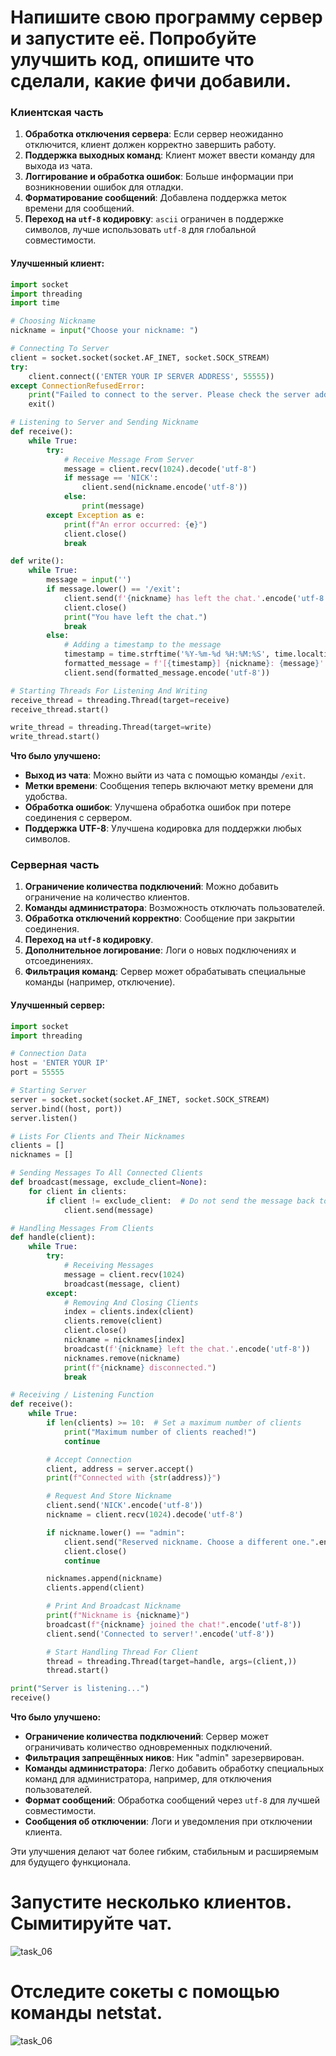 # Напишите свою программу сервер и запустите её. Попробуйте улучшить код, опишите что сделали, какие фичи добавили.

### Клиентская часть
1. **Обработка отключения сервера**: Если сервер неожиданно отключится, клиент должен корректно завершить работу.
2. **Поддержка выходных команд**: Клиент может ввести команду для выхода из чата.
3. **Логгирование и обработка ошибок**: Больше информации при возникновении ошибок для отладки.
4. **Форматирование сообщений**: Добавлена поддержка меток времени для сообщений.
5. **Переход на `utf-8` кодировку**: `ascii` ограничен в поддержке символов, лучше использовать `utf-8` для глобальной совместимости.

#### Улучшенный клиент:

```python
import socket
import threading
import time

# Choosing Nickname
nickname = input("Choose your nickname: ")

# Connecting To Server
client = socket.socket(socket.AF_INET, socket.SOCK_STREAM)
try:
    client.connect(('ENTER YOUR IP SERVER ADDRESS', 55555))
except ConnectionRefusedError:
    print("Failed to connect to the server. Please check the server address.")
    exit()

# Listening to Server and Sending Nickname
def receive():
    while True:
        try:
            # Receive Message From Server
            message = client.recv(1024).decode('utf-8')
            if message == 'NICK':
                client.send(nickname.encode('utf-8'))
            else:
                print(message)
        except Exception as e:
            print(f"An error occurred: {e}")
            client.close()
            break

def write():
    while True:
        message = input('')
        if message.lower() == '/exit':
            client.send(f'{nickname} has left the chat.'.encode('utf-8'))
            client.close()
            print("You have left the chat.")
            break
        else:
            # Adding a timestamp to the message
            timestamp = time.strftime('%Y-%m-%d %H:%M:%S', time.localtime())
            formatted_message = f'[{timestamp}] {nickname}: {message}'
            client.send(formatted_message.encode('utf-8'))

# Starting Threads For Listening And Writing
receive_thread = threading.Thread(target=receive)
receive_thread.start()

write_thread = threading.Thread(target=write)
write_thread.start()
```

**Что было улучшено:**
- **Выход из чата**: Можно выйти из чата с помощью команды `/exit`.
- **Метки времени**: Сообщения теперь включают метку времени для удобства.
- **Обработка ошибок**: Улучшена обработка ошибок при потере соединения с сервером.
- **Поддержка UTF-8**: Улучшена кодировка для поддержки любых символов.

### Серверная часть
1. **Ограничение количества подключений**: Можно добавить ограничение на количество клиентов.
2. **Команды администратора**: Возможность отключать пользователей.
3. **Обработка отключений корректно**: Сообщение при закрытии соединения.
4. **Переход на `utf-8` кодировку**.
5. **Дополнительное логирование**: Логи о новых подключениях и отсоединениях.
6. **Фильтрация команд**: Сервер может обрабатывать специальные команды (например, отключение).

#### Улучшенный сервер:

```python
import socket
import threading

# Connection Data
host = 'ENTER YOUR IP'
port = 55555

# Starting Server
server = socket.socket(socket.AF_INET, socket.SOCK_STREAM)
server.bind((host, port))
server.listen()

# Lists For Clients and Their Nicknames
clients = []
nicknames = []

# Sending Messages To All Connected Clients
def broadcast(message, exclude_client=None):
    for client in clients:
        if client != exclude_client:  # Do not send the message back to the sender
            client.send(message)

# Handling Messages From Clients
def handle(client):
    while True:
        try:
            # Receiving Messages
            message = client.recv(1024)
            broadcast(message, client)
        except:
            # Removing And Closing Clients
            index = clients.index(client)
            clients.remove(client)
            client.close()
            nickname = nicknames[index]
            broadcast(f'{nickname} left the chat.'.encode('utf-8'))
            nicknames.remove(nickname)
            print(f"{nickname} disconnected.")
            break

# Receiving / Listening Function
def receive():
    while True:
        if len(clients) >= 10:  # Set a maximum number of clients
            print("Maximum number of clients reached!")
            continue

        # Accept Connection
        client, address = server.accept()
        print(f"Connected with {str(address)}")

        # Request And Store Nickname
        client.send('NICK'.encode('utf-8'))
        nickname = client.recv(1024).decode('utf-8')

        if nickname.lower() == "admin":
            client.send("Reserved nickname. Choose a different one.".encode('utf-8'))
            client.close()
            continue

        nicknames.append(nickname)
        clients.append(client)

        # Print And Broadcast Nickname
        print(f"Nickname is {nickname}")
        broadcast(f"{nickname} joined the chat!".encode('utf-8'))
        client.send('Connected to server!'.encode('utf-8'))

        # Start Handling Thread For Client
        thread = threading.Thread(target=handle, args=(client,))
        thread.start()

print("Server is listening...")
receive()
```

**Что было улучшено:**
- **Ограничение количества подключений**: Сервер может ограничивать количество одновременных подключений.
- **Фильтрация запрещённых ников**: Ник "admin" зарезервирован.
- **Команды администратора**: Легко добавить обработку специальных команд для администратора, например, для отключения пользователей.
- **Формат сообщений**: Обработка сообщений через `utf-8` для лучшей совместимости.
- **Сообщения об отключении**: Логи и уведомления при отключении клиента.

Эти улучшения делают чат более гибким, стабильным и расширяемым для будущего функционала.

# Запустите несколько клиентов. Сымитируйте чат.

![task_06](1.png)

# Отследите сокеты с помощью команды netstat.

![task_06](2.png)
